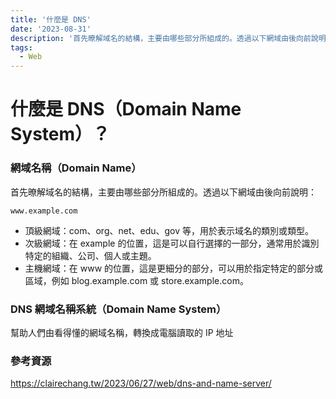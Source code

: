 ```yaml
---
title: '什麼是 DNS'
date: '2023-08-31'
description: '首先暸解域名的結構，主要由哪些部分所組成的。透過以下網域由後向前說明：'
tags:
  - Web
---
```


# 什麼是 DNS（Domain Name System）？

### 網域名稱（Domain Name）

首先暸解域名的結構，主要由哪些部分所組成的。透過以下網域由後向前說明：

`www.example.com`

- 頂級網域：com、org、net、edu、gov 等，用於表示域名的類別或類型。
- 次級網域：在 example 的位置，這是可以自行選擇的一部分，通常用於識別特定的組織、公司、個人或主題。
- 主機網域：在 www 的位置，這是更細分的部分，可以用於指定特定的部分或區域，例如 blog.example.com 或 store.example.com。

### DNS 網域名稱系統（Domain Name System）

幫助人們由看得懂的網域名稱，轉換成電腦讀取的 IP 地址

### 參考資源

https://clairechang.tw/2023/06/27/web/dns-and-name-server/
